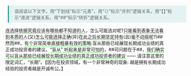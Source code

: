 <style>
.blockquote {
   margin-left:0.6em !important;
   padding:0.5em 1.2em !important;
   border-left:3px solid rgba(15,148,136,1) !important;
   width:560px !important;
   box-sizing:border-box !important;
   background-color:rgba(15,148,136,0.1) !important;
   color:#666 !important
}
.underline{
  border-bottom:2px solid lightgreen;
}
.turning-point{
  color:lightblue !important;
  font-weight: bolder;
}
</style>

<blockquote class="blockquote">请阅读以下文字，用“下划线”标示“元素”，用“（）”标示“并列”逻辑关系，用“【】”标示“递进”逻辑关系，用“##”标示“转折”逻辑关系。</blockquote>

<span class="underline">连选择依据究竟应该有哪些都不知道的人</span>，怎么可能选对呢?<span class="underline">只能看到表象无法看到本质的人</span>(又)<span class="underline">怎么可能选择正确</span>(并)<span class="underline">在此之后⻓期坚定持有</span>(且)<span class="underline">毫不动摇呢</span>?)\##然而\##，<span class="underline">有个非常简单直接粗暴有效的策略</span>:盲从那些已经展现⻓期成功业绩的真正成功投资者的建议。<span class="underline">“盲从” 听起来是非常可怕的</span>，\##可问题在于\##，<span class="underline">我们确实可以盲从那些已经展现⻓期成功业绩的真正成功投资者的建议</span> —— 请注意这里的限定词汇，“⻓期”。【因为在投资领域，有一个非常神奇的现象: 越是拥有⻓期成功经验的投资者越是开诚布公。】
